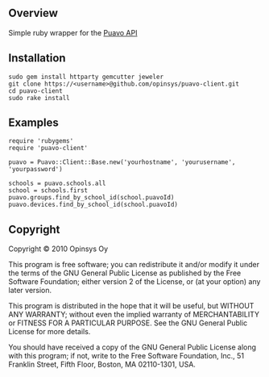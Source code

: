 ## Overview

Simple ruby wrapper for the [Puavo API](https://github.com/opinsys/puavo-user])

## Installation

    sudo gem install httparty gemcutter jeweler
    git clone https://<username>@github.com/opinsys/puavo-client.git
    cd puavo-client
    sudo rake install

## Examples

    require 'rubygems'
    require 'puavo-client'

    puavo = Puavo::Client::Base.new('yourhostname', 'yourusername', 'yourpassword')
    
    schools = puavo.schools.all
    school = schools.first
    puavo.groups.find_by_school_id(school.puavoId)
    puavo.devices.find_by_school_id(school.puavoId)


## Copyright

Copyright © 2010 Opinsys Oy

This program is free software; you can redistribute it and/or modify it 
under the terms of the GNU General Public License as published by the 
Free Software Foundation; either version 2 of the License, or (at your 
option) any later version.

This program is distributed in the hope that it will be useful, but 
WITHOUT ANY WARRANTY; without even the implied warranty of 
MERCHANTABILITY or FITNESS FOR A PARTICULAR PURPOSE. See the GNU General 
Public License for more details.

You should have received a copy of the GNU General Public License along 
with this program; if not, write to the Free Software Foundation, Inc., 
51 Franklin Street, Fifth Floor, Boston, MA 02110-1301, USA.
